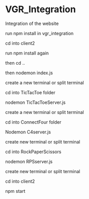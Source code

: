 # VGR_Integration

Integration of the website 

run npm install in vgr_integration 

cd into client2 

run npm install again 

then cd .. 

then nodemon index.js 

create a new terminal or split terminal 

cd into TicTacToe folder 

nodemon TicTacToeServer.js 

create a new terminal or split terminal 

cd into ConnectFour folder 

Nodemon C4server.js 

create new terminal or split terminal 

cd into RockPaperScissors 

nodemon RPSserver.js 

create new terminal or split terminal 

cd into client2  

npm start
